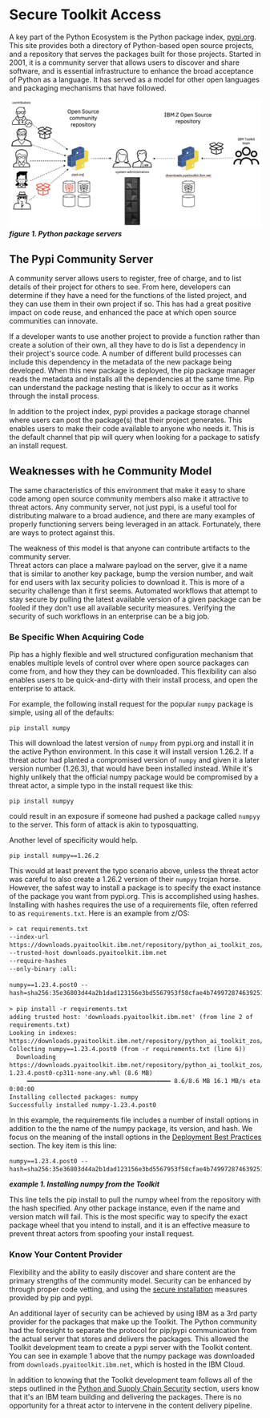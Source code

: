 # Secure Toolkit Access
A key part of the Python Ecosystem is the Python package index, [pypi.org](https://pypi.org/).  This 
site provides both a directory of Python-based open source projects, and a repository that serves 
the  packages built for those projects.  Started in 2001, it is a community server that allows users 
to discover and share software, and is essential infrastructure to enhance the broad acceptance of 
Python as a language.  It has served as a model for other open languages and packaging mechanisms 
that have followed. 

![secure chanel configuration](./images/secure_channel_config.png)
_**figure 1.  Python package servers**_

## The Pypi Community Server
A community server allows users to register, free of charge, and to list details of their project 
for others to see.  From here, developers can determine if they have a need for the functions of the 
listed project, and they can use them in their own project if so.  This has had a great positive 
impact on code reuse, and enhanced the pace at which open source communities can innovate.

If a developer wants to use another project to provide a function rather than create a solution 
of their own, all they have to do is list a dependency in their project's source code.  A number 
of different build processes can include this dependency in the metadata of the new package being 
developed.  When this new package is deployed, the pip package manager reads the metadata and 
installs all the dependencies at the same time.  Pip can understand the package nesting that
is likely to occur as it works through the install process.

In addition to the project index, pypi provides a package storage channel where users can post the
package(s) that their project generates.  This enables users to make their code available to anyone
who needs it.  This is the default channel that pip will query when looking for a package to 
satisfy an install request.

## Weaknesses with he Community Model
The same characteristics of this environment that make it easy to share code among open source 
community members also make it attractive to threat actors.  Any community server, not just pypi, 
is a useful tool for distributing malware to a broad audience, and there are many examples of 
properly functioning servers being leveraged in an attack.  Fortunately, there are ways to 
protect against this.

The weakness of this model is that anyone can contribute artifacts to the community server.  
Threat actors can place a malware payload on the server, give it a name that is similar to 
another key package, bump the version number, and wait for end users with lax security policies 
to download it.  This is more of a security challenge than it first seems.  Automated workflows 
that attempt to stay secure by pulling the latest available version of a given package can be 
fooled if they don't use all available security measures.  Verifying the security of such
workflows in an enterprise can be a big job.

### Be Specific When Acquiring Code
Pip has a highly flexible and well structured configuration mechanism that enables multiple 
levels of control over where open source packages can come from, and how they they can be
downloaded.  This flexibility can also enables users to be quick-and-dirty with their install 
process, and open the enterprise to attack.

For example, the following install request for the popular ```numpy``` package is simple, using
all of the defaults:

```
pip install numpy
```

This will download the latest version of ```numpy``` from pypi.org and install it in the active 
Python environment.  In this case it will install version 1.26.2.  If a threat actor had planted 
a compromised version of ```numpy``` and given it a later version number (1.26.3), that would 
have been installed instead.  While it's highly unlikely that the official numpy package would 
be compromised by a threat actor, a simple typo in the install request like this:

```
pip install numpyy
```

could result in an exposure if someone had pushed a package called ```numpyy``` to the server. 
This form of attack is akin to typosquatting.

Another level of specificity would help.

```
pip install numpy==1.26.2
```

This would at least prevent the typo scenario above, unless the threat actor was careful to also 
create a 1.26.2 version of their ```numpyy``` trojan horse.  However, the safest way to install 
a package is to specify the exact instance of the package you want from pypi.org.  This is 
accomplished using hashes.  Installing with hashes requires the use of a requirements file, often referred to as ```requirements.txt```.  Here is an example from z/OS:

```
> cat requirements.txt
--index-url https://downloads.pyaitoolkit.ibm.net/repository/python_ai_toolkit_zos/simple
--trusted-host downloads.pyaitoolkit.ibm.net
--require-hashes
--only-binary :all:
 
numpy==1.23.4.post0 --hash=sha256:35e36803d44a2b1dad123156e3bd5567953f58cfae4b749972874639251330dc 

> pip install -r requirements.txt
adding trusted host: 'downloads.pyaitoolkit.ibm.net' (from line 2 of requirements.txt)
Looking in indexes: https://downloads.pyaitoolkit.ibm.net/repository/python_ai_toolkit_zos/simple
Collecting numpy==1.23.4.post0 (from -r requirements.txt (line 6))
  Downloading https://downloads.pyaitoolkit.ibm.net/repository/python_ai_toolkit_zos/packages/numpy/1.23.4.post0/numpy-1.23.4.post0-cp311-none-any.whl (8.6 MB)
     ━━━━━━━━━━━━━━━━━━━━━━━━━━━━━━━━━━━━━━━━ 8.6/8.6 MB 16.1 MB/s eta 0:00:00
Installing collected packages: numpy
Successfully installed numpy-1.23.4.post0
```

In this example, the requirements file includes a number of install options in addition to the 
the name of the numpy package, its version, and hash.  We focus on the meaning of the install 
options in the [Deployment Best Practices](./deployment_best_practices.md) section.  The key 
item is this line:

```
numpy==1.23.4.post0 --hash=sha256:35e36803d44a2b1dad123156e3bd5567953f58cfae4b749972874639251330dc
```
_**example 1.  Installing numpy from the Toolkit**_

This line tells the pip install to pull the numpy wheel from the repository with the hash specified. 
Any other package instance, even if the name and version match will fail.  This is the most specific 
way to specify the exact package wheel that you intend to install, and it is an effective measure to 
prevent threat actors from spoofing your install request.

### Know Your Content Provider
Flexibility and the ability to easily discover and share content are the primary strengths of the 
community model.  Security can be enhanced by through proper code vetting, and using the 
[secure installation](https://pip.pypa.io/en/stable/topics/secure-installs/) measures provided by 
pip and pypi.

An additional layer of security can be achieved by using IBM as a 3rd party provider for the packages 
that make up the Toolkit.  The Python community had the foresight to separate the protocol for 
pip/pypi communication from the actual server that stores and delivers the packages.  This allowed the 
Toolkit development team to create a pypi server with the Toolkit content.  You can see in example 1 
above that the numpy package was downloaded from 
```downloads.pyaitoolkit.ibm.net```, which is hosted in the IBM Cloud.

In addition to knowing that the Toolkit development team follows all of the steps outlined in the 
[Python and Supply Chain Security](./python_supply_security.md) section, users know that it's an 
IBM team building and delivering the packages.  There is no opportunity for a threat actor to 
intervene in the content delivery pipeline.
